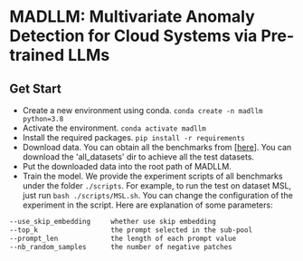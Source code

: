 # MADLLM: Multivariate Anomaly Detection for Cloud Systems via Pre-trained LLMs



## Get Start

- Create a new environment using conda. `conda create -n madllm python=3.8`
- Activate the environment. `conda activate madllm`
- Install the required packages. `pip install -r requirements`
- Download data. You can obtain all the benchmarks from [[here](https://drive.google.com/drive/folders/1dYba8m2W0LWfh6btAjdOphi_dWlbd9lB?usp=sharing)]. You can download the 'all_datasets' dir to achieve all the test datasets.
- Put the downloaded data into the root path of MADLLM.
- Train the model. We provide the experiment scripts of all benchmarks under the folder `./scripts`. For example, to run the test on dataset MSL, just run `bash ./scripts/MSL.sh`. You can change the configuration of the experiment in the script. Here are explanation of some parameters:
```bash
--use_skip_embedding     whether use skip embedding
--top_k                  the prompt selected in the sub-pool
--prompt_len             the length of each prompt value
--nb_random_samples      the number of negative patches 
```

